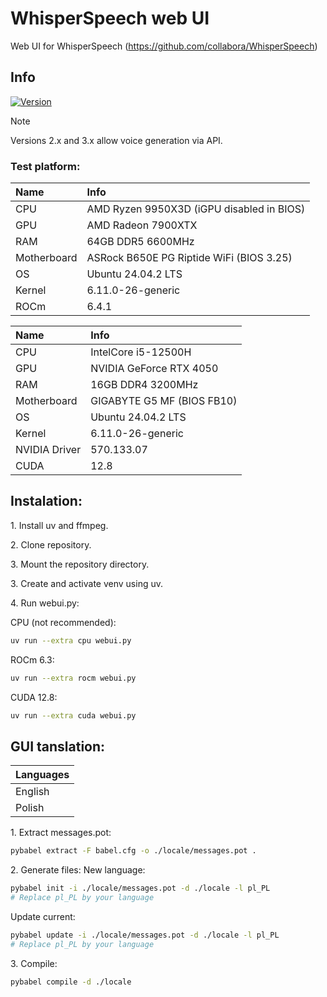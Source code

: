 # WhisperSpeech web UI
Web UI for WhisperSpeech (https://github.com/collabora/WhisperSpeech)

## Info
[![Version](https://img.shields.io/badge/3.0-version-orange.svg)](https://github.com/Mateusz-Dera/WhisperSpeech-Web-UI/blob/main/README.md)

> [!Note]
> Versions 2.x and 3.x allow voice generation via API.

### Test platform:
|Name|Info|
|:---|:---|
|CPU|AMD Ryzen 9950X3D (iGPU disabled in BIOS)|
|GPU|AMD Radeon 7900XTX|
|RAM|64GB DDR5 6600MHz|
|Motherboard|ASRock B650E PG Riptide WiFi (BIOS 3.25)|
|OS|Ubuntu 24.04.2 LTS|
|Kernel|6.11.0-26-generic|
|ROCm|6.4.1|

|Name|Info|
|:---|:---|
|CPU|IntelCore i5-12500H|
|GPU|NVIDIA GeForce RTX 4050|
|RAM|16GB DDR4 3200MHz|
|Motherboard|GIGABYTE G5 MF (BIOS FB10)|
|OS|Ubuntu 24.04.2 LTS|
|Kernel|6.11.0-26-generic|
|NVIDIA Driver|570.133.07|
|CUDA|12.8|

## Instalation:
1\. Install uv and ffmpeg.

2\. Clone repository.

3\. Mount the repository directory.

3\. Create and activate venv using uv.

4\. Run webui.py:

CPU (not recommended):
```bash
uv run --extra cpu webui.py
```

ROCm 6.3:
```bash
uv run --extra rocm webui.py
```

CUDA 12.8:
```bash
uv run --extra cuda webui.py
```

## GUI tanslation:
|Languages|
|:---|
|English|
|Polish|

<!-- TRANSLATION -->
1\. Extract messages.pot:
```bash
pybabel extract -F babel.cfg -o ./locale/messages.pot . 
```

2\. Generate files:
New language:
```bash
pybabel init -i ./locale/messages.pot -d ./locale -l pl_PL
# Replace pl_PL by your language
```

Update current:
```bash
pybabel update -i ./locale/messages.pot -d ./locale -l pl_PL
# Replace pl_PL by your language
```

3\. Compile:
```bash
pybabel compile -d ./locale
```